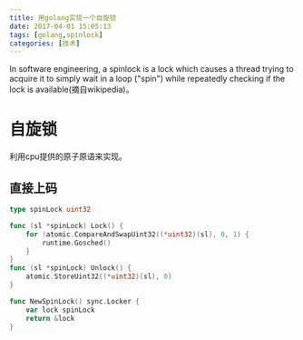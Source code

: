 ```yaml
---
title: 用golang实现一个自旋锁
date: 2017-04-01 15:05:13
tags: [golang,spinlock]
categories: [技术]
---
```

In software engineering, a spinlock is a lock which causes a thread trying to acquire it to simply wait in a loop ("spin") while repeatedly checking if the lock is available(摘自wikipedia)。
<!--more-->
# 自旋锁
利用cpu提供的原子原语来实现。
## 直接上码
```go
type spinLock uint32

func (sl *spinLock) Lock() {
	for !atomic.CompareAndSwapUint32((*uint32)(sl), 0, 1) {
		runtime.Gosched()
	}
}
func (sl *spinLock) Unlock() {
	atomic.StoreUint32((*uint32)(sl), 0)
}

func NewSpinLock() sync.Locker {
	var lock spinLock
	return &lock
}
```
